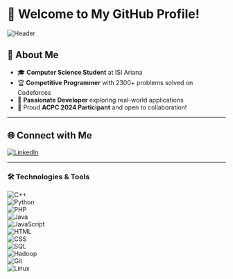# 🌟 Welcome to My GitHub Profile!  

![Header](https://via.placeholder.com/1000x200.png?text=Welcome+to+My+Profile)

## 👋 About Me  
- 🎓 **Computer Science Student** at ISI Ariana  
- 🏆 **Competitive Programmer** with 2300+ problems solved on Codeforces  
- 🚀 **Passionate Developer** exploring real-world applications  
- 🌟 Proud **ACPC 2024 Participant** and open to collaboration!  

---

## 🌐 Connect with Me  

[![LinkedIn](https://img.shields.io/badge/LinkedIn-0077B5?style=for-the-badge&logo=linkedin&logoColor=white)](https://www.linkedin.com/in/adem-ksouri-60b68b253/)   

---

### 🛠️ Technologies & Tools  

![C++](https://img.shields.io/badge/C++-00599C?style=for-the-badge&logo=cplusplus&logoColor=white)  
![Python](https://img.shields.io/badge/Python-3776AB?style=for-the-badge&logo=python&logoColor=white)  
![PHP](https://img.shields.io/badge/PHP-777BB4?style=for-the-badge&logo=php&logoColor=white)  
![Java](https://img.shields.io/badge/Java-007396?style=for-the-badge&logo=java&logoColor=white)  
![JavaScript](https://img.shields.io/badge/JavaScript-F7DF1E?style=for-the-badge&logo=javascript&logoColor=black)  
![HTML](https://img.shields.io/badge/HTML5-E34F26?style=for-the-badge&logo=html5&logoColor=white)  
![CSS](https://img.shields.io/badge/CSS3-1572B6?style=for-the-badge&logo=css3&logoColor=white)  
![SQL](https://img.shields.io/badge/SQL-4479A1?style=for-the-badge&logo=database&logoColor=white)  
![Hadoop](https://img.shields.io/badge/Hadoop-66CCFF?style=for-the-badge&logo=apachehadoop&logoColor=black)  
![Git](https://img.shields.io/badge/-Git-F05032?logo=git&logoColor=white&style=for-the-badge)  
![Linux](https://img.shields.io/badge/Linux-FCC624?style=for-the-badge&logo=linux&logoColor=black)  

